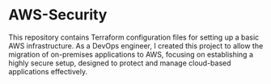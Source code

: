 # AWS-Security
This repository contains Terraform configuration files for setting up a basic AWS infrastructure. As a DevOps engineer, I created this project to allow the migration of on-premises applications to AWS, focusing on establishing a highly secure setup, designed to protect and manage cloud-based applications effectively. 
